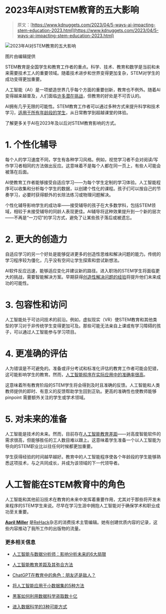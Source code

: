 # 2023年AI对STEM教育的五大影响

> 原文：[https://www.kdnuggets.com/2023/04/5-ways-ai-impacting-stem-education-2023.html](https://www.kdnuggets.com/2023/04/5-ways-ai-impacting-stem-education-2023.html)

![2023年AI对STEM教育的五大影响](../Images/fed840e5a0797825c5618c73dbc327c6.png)

图片由编辑提供

STEM教育是全国学生和教育工作者的重点。科学、技术、教育和数学是当前和未来需要技术工人的重要领域。随着技术进步和世界变得更加复杂，STEM对学生的成功变得更加重要。

人工智能（AI）是一项塑造世界几乎每个方面的重要创新，教育也不例外。随着AI变得越来越普及，人们面临[许多潜在挑战](/2023/03/downsides-ai-advancement.html)，但教育的好处是不可否认的。

AI拥有几乎无限的可能性。STEM教育工作者可以通过多种方式来提升科学和技术学习，[适用于所有年龄段的学生](/2019/05/ai-machine-learning-kids.html)，从日常教学到超越课堂的体验。

了解更多关于AI在2023年及以后对STEM教育影响的方式。

# 1\. 个性化辅导

每个人的学习速度不同，学生有各种学习风格。例如，视觉学习者不会对阅读/写作学习者相同的方法做出反应。这意味着不是每个人都在同一页上，有些人可能会被落在后面。

AI使教育工作者能够接受自适应学习——为每个学生定制的学习体验。人工智能程序可以收集和分析每个学生的数据，以创建个性化的课程。孩子们可以按自己的节奏学习，必要时获得额外的长除法练习或物理问题解决。

个性化辅导影响学生的成功率——接受辅导的孩子在大多数学科，包括STEM领域，相较于未接受辅导的同龄人表现更佳。AI辅导将这种效果提升到一个新的层次——不再是“一刀切”的学习方式，避免了让某些孩子落后或被遗忘。

# 2\. 更大的创造力

自适应学习的另一个好处是能够促进更多的创造性思维和解决问题的能力。传统的学习程序较为僵化，几乎没有空间让学生探索和尝试新想法。

AI软件反应迅速，能够适应变化并建议新的路径。进入职场的STEM学生将面临更大的挑战，需要智能解决方案。早期获得[创造性解决问题的经验](https://schola.com/blog/exploring-stem-could-your-daughter-be-a-future-engineer)将提升他们未来成功的可能性。

# 3\. 包容性和访问

人工智能处于可访问技术的前沿。例如，虚拟现实（VR）使STEM教育和其他类型的学习对于非传统学生变得更加可及。那些可能无法亲自上课或有学习障碍的孩子，可以通过人工智能参与学习项目。

# 4\. 更准确的评估

人为错误是不可避免的。准备或评分考试和标准化评估的教育工作者可能会犯错，这可能影响学生的教育。然而，[人工智能程序在实际应用中的准确率很高](https://www.sciencedirect.com/science/article/pii/S2666920X22000303)。

这意味着所有教育阶段的STEM学生将会得到及时且准确的反馈。人工智能和人类教师提供的即时、有意义的反馈帮助学生回到正轨。更高的准确性也使教师能够 pinpoint 需要额外关注的学生或学术领域。

# 5\. 对未来的准备

人工智能是技术的未来。然而，目前存在[人工智能教育差距](/2022/11/ai-education-gap-close.html)——对高度智能软件的需求很高，但能够胜任的工人数目难以跟上。这意味着学生准备一个以人工智能为导向的STEM职业比以往任何时候都更加重要。

学生获得经验的时间越早越好。教育中的人工智能程序使各个年龄段的学生能够熟悉这项技术，与之共同成长，并成为该领域的下一代领导者。

# 人工智能在STEM教育中的角色

人工智能和其他前沿技术在教育的未来中发挥着重要作用，尤其对于那些将开发未来程序的STEM学生来说。尽早在学习生涯中拥抱人工智能对于确保学术和职业成功至关重要。

**[April Miller](https://www.linkedin.com/in/april-j-miller/)** 是[ReHack](https://rehack.com/)杂志的消费技术主管编辑。她有创建优质内容的记录，这些内容推动了我所工作的出版物的流量。

### 更多相关信息

+   [人工智能与数据分析师：影响分析未来的6大局限](https://www.kdnuggets.com/ai-vs-data-analysts-top-6-limitations-impacting-the-future-of-analytics)

+   [人工智能教育差距及其弥合方法](https://www.kdnuggets.com/2022/11/ai-education-gap-close.html)

+   [ChatGPT在教育中的角色：朋友还是敌人？](https://www.kdnuggets.com/2023/05/chatgpt-education-friend-foe.html)

+   [将人工智能应用于小数据集的5种方法](https://www.kdnuggets.com/2022/02/5-ways-apply-ai-small-data-sets.html)

+   [黑客如何利用数据科学盗取数十亿](https://www.kdnuggets.com/2022/02/4-ways-hackers-data-science-steal-billions.html)

+   [进入数据科学的3种可能方式](https://www.kdnuggets.com/2022/03/3-possible-ways-get-data-science.html)
